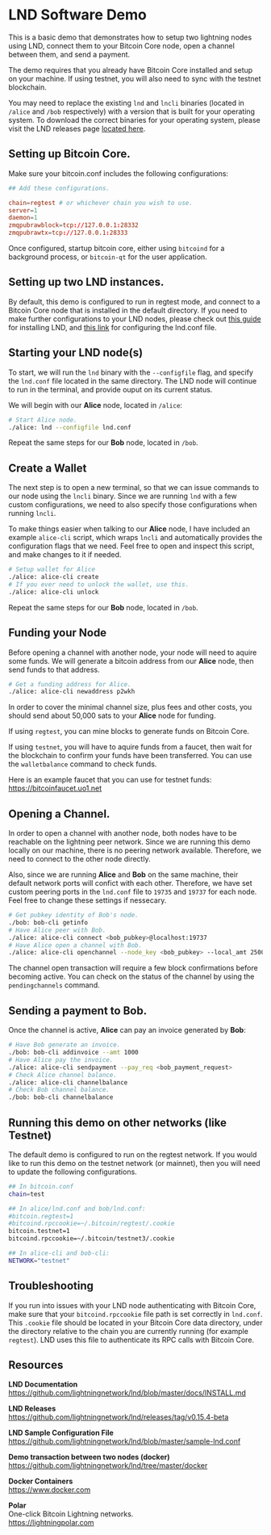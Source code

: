 # LND Software Demo

This is a basic demo that demonstrates how to setup two lightning nodes using LND, connect them to your Bitcoin Core node, open a channel between them, and send a payment.

The demo requires that you already have Bitcoin Core installed and setup on your machine. If using testnet, you will also need to sync with the testnet blockchain.

You may need to replace the existing `lnd` and `lncli` binaries (located in `/alice` and `/bob` respectively) with a version that is built for your operating system. To download the correct binaries for your operating system, please visit the LND releases page [located here](https://github.com/lightningnetwork/lnd/releases/tag/v0.15.4-beta).

## Setting up Bitcoin Core.

Make sure your bitcoin.conf includes the following configurations:

```conf
## Add these configurations.

chain=regtest # or whichever chain you wish to use.
server=1
daemon=1
zmqpubrawblock=tcp://127.0.0.1:28332
zmqpubrawtx=tcp://127.0.0.1:28333
```

Once configured, startup bitcoin core, either using `bitcoind` for a background process, or `bitcoin-qt` for the user application.

## Setting up two LND instances.

By default, this demo is configured to run in regtest mode, and connect to a Bitcoin Core node that is installed in the default directory. If you need to make further configurations to your LND nodes, please check out [this guide](https://github.com/lightningnetwork/lnd/blob/master/docs/INSTALL.md) for installing LND, and [this link](https://github.com/lightningnetwork/lnd/blob/master/sample-lnd.conf) for configuring the lnd.conf file.

## Starting your LND node(s)

To start, we will run the `lnd` binary with the `--configfile` flag, and specify the `lnd.conf` file located in the same directory. The LND node will continue to run in the terminal, and provide ouput on its current status.

We will begin with our **Alice** node, located in `/alice`:

```bash
# Start Alice node.
./alice: lnd --configfile lnd.conf
```

Repeat the same steps for our **Bob** node, located in `/bob`.

## Create a Wallet

The next step is to open a new terminal, so that we can issue commands to our node using the `lncli` binary. Since we are running `lnd` with a few custom configurations, we need to also specify those configurations when running `lncli`.

To make things easier when talking to our **Alice** node, I have included an example `alice-cli` script, which wraps `lncli` and automatically provides the configuration flags that we need. Feel free to open and inspect this script, and make changes to it if needed.

```bash
# Setup wallet for Alice
./alice: alice-cli create
# If you ever need to unlock the wallet, use this.
./alice: alice-cli unlock
```

Repeat the same steps for our **Bob** node, located in `/bob`.

## Funding your Node

Before opening a channel with another node, your node will need to aquire some funds. We will generate a bitcoin address from our **Alice** node, then send funds to that address.

```bash
# Get a funding address for Alice.
./alice: alice-cli newaddress p2wkh
```

In order to cover the minimal channel size, plus fees and other costs, you should send about 50,000 sats to your **Alice** node for funding.

If using `regtest`, you can mine blocks to generate funds on Bitcoin Core.

If using `testnet`, you will have to aquire funds from a faucet, then wait for the blockchain to confirm your funds have been transferred. You can use the `walletbalance` command to check funds.

Here is an example faucet that you can use for testnet funds:  
https://bitcoinfaucet.uo1.net

## Opening a Channel.

In order to open a channel with another node, both nodes have to be reachable on the lightning peer network. Since we are running this demo locally on our machine, there is no peering network available. Therefore, we need to connect to the other node directly.

Also, since we are running **Alice** and **Bob** on the same machine, their default network ports will confict with each other. Therefore, we have set custom peering ports in the `lnd.conf` file to `19735` and `19737` for each node. Feel free to change these settings if nessecary.

```bash
# Get pubkey identity of Bob's node.
./bob: bob-cli getinfo
# Have Alice peer with Bob.
./alice: alice-cli connect <bob_pubkey>@localhost:19737
# Have Alice open a channel with Bob.
./alice: alice-cli openchannel --node_key <bob_pubkey> --local_amt 25000 --sat_per_byte 1
```

The channel open transaction will require a few block confirmations before becoming active. You can check on the status of the channel by using the `pendingchannels` command.

## Sending a payment to Bob.

Once the channel is active, **Alice** can pay an invoice generated by **Bob**:

```bash
# Have Bob generate an invoice.
./bob: bob-cli addinvoice --amt 1000
# Have Alice pay the invoice.
./alice: alice-cli sendpayment --pay_req <bob_payment_request>
# Check Alice channel balance.
./alice: alice-cli channelbalance
# Check Bob channel balance.
./bob: bob-cli channelbalance
```

## Running this demo on other networks (like Testnet)

The default demo is configured to run on the regtest network. If you would like to run this demo on the testnet network (or mainnet), then you will need to update the following configurations.

```sh
## In bitcoin.conf
chain=test

## In alice/lnd.conf and bob/lnd.conf:
#bitcoin.regtest=1
#bitcoind.rpccookie=~/.bitcoin/regtest/.cookie
bitcoin.testnet=1
bitcoind.rpccookie=~/.bitcoin/testnet3/.cookie

## In alice-cli and bob-cli:
NETWORK="testnet"
```

## Troubleshooting

If you run into issues with your LND node authenticating with Bitcoin Core, make sure that your `bitcoind.rpccookie` file path is set correctly in `lnd.conf`. This `.cookie` file should be located in your Bitcoin Core data directory, under the directory relative to the chain you are currently running (for example `regtest`). LND uses this file to authenticate its RPC calls with Bitcoin Core.

## Resources
**LND Documentation**  
https://github.com/lightningnetwork/lnd/blob/master/docs/INSTALL.md

**LND Releases**  
https://github.com/lightningnetwork/lnd/releases/tag/v0.15.4-beta

**LND Sample Configuration File**  
https://github.com/lightningnetwork/lnd/blob/master/sample-lnd.conf

**Demo transaction between two nodes (docker)**  
https://github.com/lightningnetwork/lnd/tree/master/docker

**Docker Containers**  
https://www.docker.com

**Polar**  
One-click Bitcoin Lightning networks.  
https://lightningpolar.com
